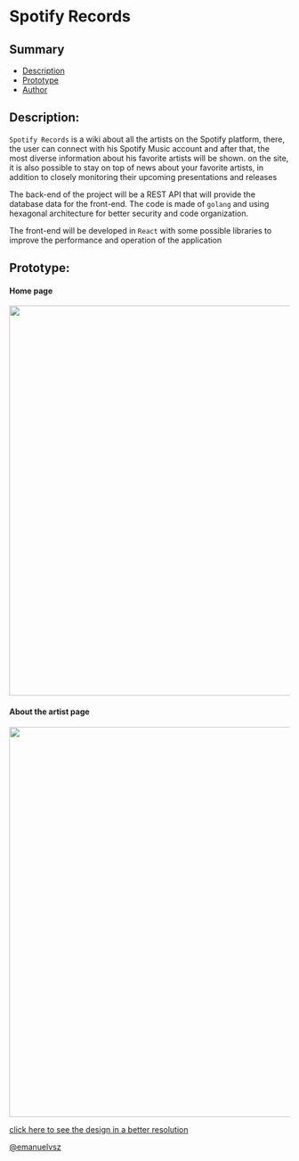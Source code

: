 # Spotify Records

<section name"summary" id="summary">

## Summary

<ul>
 <a href="#desc"><li>Description</li></a>
 <a href="#prototype"><li>Prototype</li></a>
 <a href="#author"><li>Author</li></a>

</ul>

</section>

<section name"desc" id="desc">

## Description:

``Spotify Records`` is a wiki about all the artists on the Spotify platform, there, the user can connect with his Spotify Music account and after that, the most diverse information about his favorite artists will be shown. on the site, it is also possible to stay on top of news about your favorite artists, in addition to closely monitoring their upcoming presentations and releases

The back-end of the project will be a REST API that will provide the database data for the front-end. The code is made of ``golang`` and using hexagonal architecture for better security and code organization.

The front-end will be developed in ``React`` with some possible libraries to improve the performance and operation of the application

</section>
 
<section name"prototype" id="prototype">

## Prototype:
 
#### Home page
<img src="https://user-images.githubusercontent.com/84058517/226115550-bb4d1f5b-7513-4dd5-ba9b-ef4421cfd424.png" width=700/>

#### About the artist page

<img src="https://user-images.githubusercontent.com/84058517/226115645-7ef8dfa4-8609-4d6e-aa05-56b3b9d3b8aa.png" width=700/>

<a href="https://www.figma.com/file/MObQo3CpTAPbX2fPYZ6BeI/Spotify-Records?node-id=0%3A1&t=9kqFiWsBJ8W3ne76-1">click here to see the design in a better resolution</a>

</section>

<section name"author" id="author">

<a href="github.com/emanuelvsz">@emanuelvsz</a>
 
</section>

 
